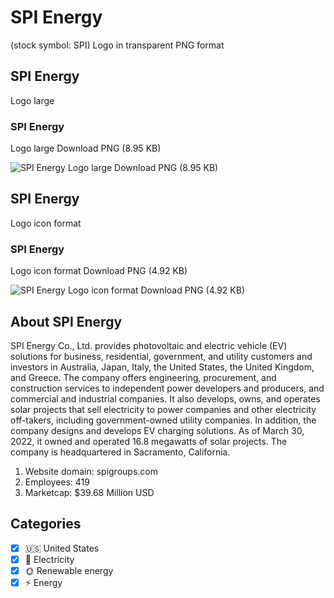 # SPI Energy
 (stock symbol: SPI) Logo in transparent PNG format

## SPI Energy
 Logo large

### SPI Energy
 Logo large Download PNG (8.95 KB)

![SPI Energy
 Logo large Download PNG (8.95 KB)](/img/orig/SPI_BIG-545e8031.png)

## SPI Energy
 Logo icon format

### SPI Energy
 Logo icon format Download PNG (4.92 KB)

![SPI Energy
 Logo icon format Download PNG (4.92 KB)](/img/orig/SPI-a7845d7f.png)

## About SPI Energy


SPI Energy Co., Ltd. provides photovoltaic and electric vehicle (EV) solutions for business, residential, government, and utility customers and investors in Australia, Japan, Italy, the United States, the United Kingdom, and Greece. The company offers engineering, procurement, and construction services to independent power developers and producers, and commercial and industrial companies. It also develops, owns, and operates solar projects that sell electricity to power companies and other electricity off-takers, including government-owned utility companies. In addition, the company designs and develops EV charging solutions. As of March 30, 2022, it owned and operated 16.8 megawatts of solar projects. The company is headquartered in Sacramento, California.

1. Website domain: spigroups.com
2. Employees: 419
3. Marketcap: $39.68 Million USD


## Categories
- [x] 🇺🇸 United States
- [x] 🔋 Electricity
- [x] 🌞 Renewable energy
- [x] ⚡ Energy
